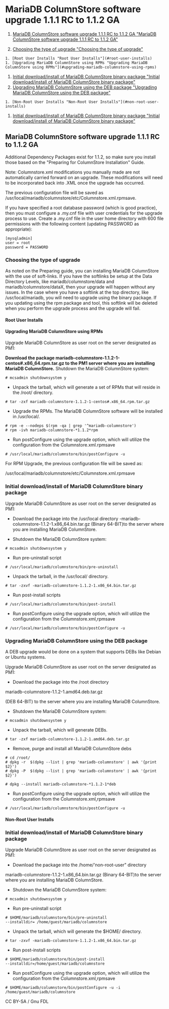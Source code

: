 
# MariaDB ColumnStore software upgrade 1.1.1 RC to 1.1.2 GA

 
1. [MariaDB ColumnStore software upgrade 1.1.1 RC to 1.1.2 GA "MariaDB ColumnStore software upgrade 1.1.1 RC to 1.1.2 GA"](#mariadb-columnstore-software-upgrade-111-rc-to-112-ga) 

  1. [Choosing the type of upgrade "Choosing the type of upgrade"](#choosing-the-type-of-upgrade) 

    1. [Root User Installs "Root User Installs"](#root-user-installs)
    1. [Upgrading MariaDB ColumnStore using RPMs "Upgrading MariaDB ColumnStore using RPMs"](#upgrading-mariadb-columnstore-using-rpms)
  1. [Initial download/install of MariaDB ColumnStore binary package "Initial download/install of MariaDB ColumnStore binary package"](#initial-downloadinstall-of-mariadb-columnstore-binary-package)
  1. [Upgrading MariaDB ColumnStore using the DEB package "Upgrading MariaDB ColumnStore using the DEB package"](#upgrading-mariadb-columnstore-using-the-deb-package) 

    1. [Non-Root User Installs "Non-Root User Installs"](#non-root-user-installs)
  1. [Initial download/install of MariaDB ColumnStore binary package "Initial download/install of MariaDB ColumnStore binary package"](#initial-downloadinstall-of-mariadb-columnstore-binary-package)





## MariaDB ColumnStore software upgrade 1.1.1 RC to 1.1.2 GA


Additional Dependency Packages exist for 1.1.2, so make sure you install those based on the "Preparing for ColumnStore Installation" Guide.


Note: Columnstore.xml modifications you manually made are not automatically carried
forward on an upgrade. These modifications will need to be incorporated back into
.XML once the upgrade has occurred.


The previous configuration file will be saved as /usr/local/mariadb/columnstore/etc/Columnstore.xml.rpmsave.


If you have specified a root database password (which is good practice), then you must configure a .my.cnf file with user credentials for the upgrade process to use. Create a .my.cnf file in the user home directory with 600 file permissions with the following content (updating PASSWORD as appropriate):


```
[mysqladmin] 
user = root
password = PASSWORD
```

### Choosing the type of upgrade


As noted on the Preparing guide, you can installing MariaDB ColumnStore with the use of soft-links. If you have the softlinks be setup at the Data Directory Levels, like mariadb/columnstore/data and mariadb/columnstore/dataX, then your upgrade will happen without any issues.
In the case where you have a softlink at the top directory, like /usr/local/mariadb, you will need to upgrade using the binary package. If you updating using the rpm package and tool, this softlink will be deleted when you perform the upgrade process and the upgrade will fail.


#### Root User Installs


#### Upgrading MariaDB ColumnStore using RPMs


Upgrade MariaDB ColumnStore as user root on the server designated as PM1:


**Download the package mariadb-columnstore-1.1.2-1-centos#.x86_64.rpm.tar.gz to the PM1 server where you are installing MariaDB ColumnStore.** Shutdown the MariaDB ColumnStore system:


```
# mcsadmin shutdownsystem y
```

* Unpack the tarball, which will generate a set of RPMs that will reside in the /root/ directory.


```
# tar -zxf mariadb-columnstore-1.1.2-1-centos#.x86_64.rpm.tar.gz
```

* Upgrade the RPMs. The MariaDB ColumnStore software will be installed in /usr/local/.


```
# rpm -e --nodeps $(rpm -qa | grep '^mariadb-columnstore')
# rpm -ivh mariadb-columnstore-*1.1.2*rpm
```

* Run postConfigure using the upgrade option, which will utilize the configuration from
the Columnstore.xml.rpmsave


```
# /usr/local/mariadb/columnstore/bin/postConfigure -u
```

For RPM Upgrade, the previous configuration file will be saved as:


/usr/local/mariadb/columnstore/etc/Columnstore.xml.rpmsave


### Initial download/install of MariaDB ColumnStore binary package


Upgrade MariaDB ColumnStore as user root on the server designated as PM1:


* Download the package into the /usr/local directory
-mariadb-columnstore-1.1.2-1.x86_64.bin.tar.gz (Binary 64-BIT)to the
server where you are installing MariaDB ColumnStore.


* Shutdown the MariaDB ColumnStore system:


```
# mcsadmin shutdownsystem y
```

* Run pre-uninstall script


```
# /usr/local/mariadb/columnstore/bin/pre-uninstall
```

* Unpack the tarball, in the /usr/local/ directory.


```
# tar -zxvf -mariadb-columnstore-1.1.2-1.x86_64.bin.tar.gz
```

* Run post-install scripts


```
# /usr/local/mariadb/columnstore/bin/post-install
```

* Run postConfigure using the upgrade option, which will utilize the configuration from
the Columnstore.xml,rpmsave


```
# /usr/local/mariadb/columnstore/bin/postConfigure -u
```

### Upgrading MariaDB ColumnStore using the DEB package


A DEB upgrade would be done on a system that supports DEBs like Debian or Ubuntu
systems.


Upgrade MariaDB ColumnStore as user root on the server designated as PM1:


* Download the package into the /root directory


mariadb-columnstore-1.1.2-1.amd64.deb.tar.gz


(DEB 64-BIT) to the server where you are installing MariaDB ColumnStore.


* Shutdown the MariaDB ColumnStore system:


```
# mcsadmin shutdownsystem y
```

* Unpack the tarball, which will generate DEBs.


```
# tar -zxf mariadb-columnstore-1.1.2-1.amd64.deb.tar.gz
```

* Remove, purge and install all MariaDB ColumnStore debs


```
# cd /root/
# dpkg -r  $(dpkg --list | grep 'mariadb-columnstore' | awk '{print $2}')
# dpkg -P  $(dpkg --list | grep 'mariadb-columnstore' | awk '{print $2}')

# dpkg --install mariadb-columnstore-*1.1.2-1*deb
```

* Run postConfigure using the upgrade option, which will utilize the
configuration from the Columnstore.xml,rpmsave


```
# /usr/local/mariadb/columnstore/bin/postConfigure -u
```

#### Non-Root User Installs


### Initial download/install of MariaDB ColumnStore binary package


Upgrade MariaDB ColumnStore as user root on the server designated as PM1:


* Download the package into the /home/'non-root-user" directory


mariadb-columnstore-1.1.2-1.x86_64.bin.tar.gz (Binary 64-BIT)to the
server where you are installing MariaDB ColumnStore.


* Shutdown the MariaDB ColumnStore system:


```
# mcsadmin shutdownsystem y
```

* Run pre-uninstall script


```
# $HOME/mariadb/columnstore/bin/pre-uninstall 
--installdir= /home/guest/mariadb/columnstore
```

* Unpack the tarball, which will generate the $HOME/ directory.


```
# tar -zxvf -mariadb-columnstore-1.1.2-1.x86_64.bin.tar.gz
```

* Run post-install scripts


```
# $HOME/mariadb/columnstore/bin/post-install 
--installdir=/home/guest/mariadb/columnstore
```

* Run postConfigure using the upgrade option, which will utilize the configuration from
the Columnstore.xml,rpmsave


```
# $HOME/mariadb/columnstore/bin/postConfigure -u -i /home/guest/mariadb/columnstore
```


CC BY-SA / Gnu FDL

